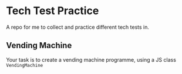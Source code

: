 # Tech Test Practice

A repo for me to collect and practice different tech tests in.

## Vending Machine
Your task is to create a vending machine programme, using a JS class `VendingMachine`
